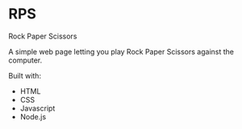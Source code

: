 # RPS
Rock Paper Scissors

A simple web page letting you play Rock Paper Scissors against the computer.

Built with:
  - HTML
  - CSS
  - Javascript
  - Node.js
